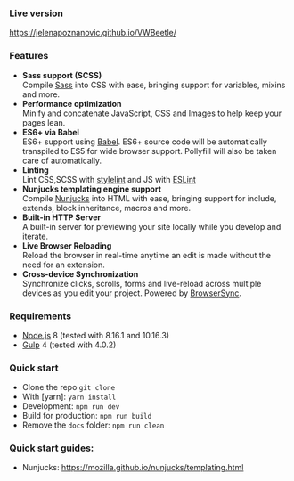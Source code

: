 ### Live version
https://jelenapoznanovic.github.io/VWBeetle/

### Features

- **Sass support (SCSS)**  
  Compile [Sass](http://sass-lang.com/) into CSS with ease, bringing support for variables, mixins and more.
- **Performance optimization**  
  Minify and concatenate JavaScript, CSS and Images to help keep your pages lean.
- **ES6+ via Babel**  
  ES6+ support using [Babel](https://babeljs.io/). ES6+ source code will be automatically transpiled to ES5 for wide browser support. Pollyfill will also be taken care of automatically.
- **Linting**  
  Lint CSS,SCSS with [stylelint](https://stylelint.io/) and JS with [ESLint](https://eslint.org/)
- **Nunjucks templating engine support**  
  Compile [Nunjucks](https://mozilla.github.io/nunjucks/) into HTML with ease, bringing support for include, extends, block inheritance, macros and more.
- **Built-in HTTP Server**  
  A built-in server for previewing your site locally while you develop and iterate.
- **Live Browser Reloading**  
  Reload the browser in real-time anytime an edit is made without the need for an extension.
- **Cross-device Synchronization**  
  Synchronize clicks, scrolls, forms and live-reload across multiple devices as you edit your project. Powered by [BrowserSync](http://browsersync.io).

### Requirements

- [Node.js](https://nodejs.org/en/) 8 (tested with 8.16.1 and 10.16.3)
- [Gulp](https://gulpjs.com/) 4 (tested with 4.0.2)

### Quick start

- Clone the repo `git clone`
- With [yarn]: `yarn install`
- Development: `npm run dev`
- Build for production: `npm run build`
- Remove the `docs` folder: `npm run clean`

### Quick start guides:

- Nunjucks: https://mozilla.github.io/nunjucks/templating.html
